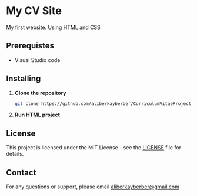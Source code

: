 # My CV Site
My first website. Using HTML and CSS

## Prerequistes
 - Visual Studio code 

## Installing

1. **Clone the repository**
   ```bash
   git clone https://github.com/aliberkayberber/CurriculumVitaeProjects
   ```

2. **Run HTML project**

## License

This project is licensed under the MIT License - see the [LICENSE](LICENSE) file for details.

## Contact

For any questions or support, please email aliberkayberber@gmail.com